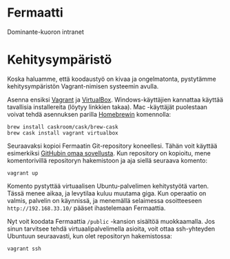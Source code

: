 # Fermaatti
Dominante-kuoron intranet

# Kehitysympäristö

Koska haluamme, että koodaustyö on kivaa ja ongelmatonta, pystytämme kehitysympäristön Vagrant-nimisen systeemin avulla.

Asenna ensiksi [Vagrant](https://www.vagrantup.com/downloads.html) ja [VirtualBox](https://www.virtualbox.org/wiki/Downloads). Windows-käyttäjien kannattaa käyttää tavallisia installereita (löytyy linkkien takaa). Mac -käyttäjät puolestaan voivat tehdä asennuksen parilla [Homebrewin](http://brew.sh/) komennolla:
```
brew install caskroom/cask/brew-cask
brew cask install vagrant virtualbox
```

Seuraavaksi kopioi Fermaatin Git-repository koneellesi. Tähän voit käyttää esimerkiksi [GitHubin omaa sovellusta](https://mac.github.com/). Kun repository on kopioitu, mene komentorivillä repositoryn hakemistoon ja aja siellä seuraava komento:

```
vagrant up
```

Komento pystyttää virtuaalisen Ubuntu-palvelimen kehitystyötä varten. Tässä menee aikaa, ja levytilaa kuluu muutama giga. Kun operaatio on valmis, palvelin on käynnissä, ja menemällä selaimessa osoitteeseen `http://192.168.33.10/` pääset ihastelemaan Fermaattia.

Nyt voit koodata Fermaattia `/public` -kansion sisältöä muokkaamalla. Jos sinun tarvitsee tehdä virtuaalipalvelimella asioita, voit ottaa ssh-yhteyden Ubuntuun seuraavasti, kun olet repositoryn hakemistossa:
```
vagrant ssh
```